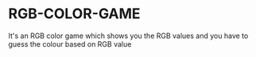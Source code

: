 # RGB-COLOR-GAME
It's an RGB color game which shows you the RGB values and you have to guess the colour based on RGB value
